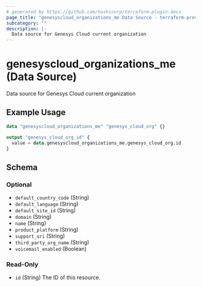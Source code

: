 ```yaml
---
# generated by https://github.com/hashicorp/terraform-plugin-docs
page_title: "genesyscloud_organizations_me Data Source - terraform-provider-genesyscloud"
subcategory: ""
description: |-
  Data source for Genesys Cloud current organization
---
```


# genesyscloud_organizations_me (Data Source)

Data source for Genesys Cloud current organization

## Example Usage

```terraform
data "genesyscloud_organizations_me" "genesys_cloud_org" {}

output "genesys_cloud_org_id" {
  value = data.genesyscloud_organizations_me.genesys_cloud_org.id
}
```

<!-- schema generated by tfplugindocs -->
## Schema

### Optional

- `default_country_code` (String)
- `default_language` (String)
- `default_site_id` (String)
- `domain` (String)
- `name` (String)
- `product_platform` (String)
- `support_uri` (String)
- `third_party_org_name` (String)
- `voicemail_enabled` (Boolean)

### Read-Only

- `id` (String) The ID of this resource.


